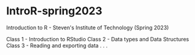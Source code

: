# IntroR-spring2023
Introduction to R - Steven's Institute of Technology (Spring 2023) 

Class 1 - Introduction to RStudio
Class 2 - Data types and Data Structures
Class 3 - Reading and exporting data
.
.
.
